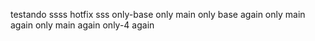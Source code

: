 testando
ssss
hotfix
sss
only-base
only main
only base again
only main again
only main again
only-4 again
